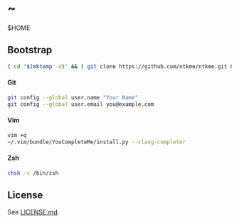~
=

$HOME

Bootstrap
---------

``` sh
( cd "$(mktemp -d)" && ( git clone https://github.com/ntkme/ntkme.git && rm -rf ~/.git && mv ntkme/.git ~/.git && ( cd && git reset --hard && touch .gitconfig && git update-index --skip-worktree README.md LICENSE.md ); rm -rf "$(pwd)" ) )
```

#### Git

``` sh
git config --global user.name "Your Name"
git config --global user.email you@example.com
```

#### Vim

``` sh
vim +q
~/.vim/bundle/YouCompleteMe/install.py --clang-completer
```

#### Zsh

``` sh
chsh -s /bin/zsh
```

License
-------

See [LICENSE.md](LICENSE.md).
